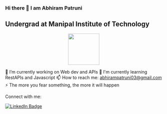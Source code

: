 ###                                                            Hi there 👋 I am Abhiram Patruni
##                                                       Undergrad at Manipal Institute of Technology

<div id="header" align="center">
  <img src="https://media.giphy.com/media/kJV3yFjaVYtlP0CMOR/giphy.gif" width="100"/>
</div>

🔭 I’m currently working on Web dev and APIs
🌱 I'm currently learning RestAPIs and Javascript
📫 How to reach me: abhirampatruni03@gmail.com
⚡ The more you fear something, the more it will happen

Connect with me:
<div id="badges">
  <a href="https://www.linkedin.com/in/abhiram-patruni-a642161b4/">
    <img src="https://img.shields.io/badge/LinkedIn-blue?style=for-the-badge&logo=linkedin&logoColor=white" alt="LinkedIn Badge"/>
  </a>
</div>
<img src="https://komarev.com/ghpvc/?username=abhiram2510&style=flat-square&color=blue" alt=""/>



<!--
**abhiram2510/abhiram2510** is a ✨ _special_ ✨ repository because its `README.md` (this file) appears on your GitHub profile.

Here are some ideas to get you started:

- 🔭 I’m currently working on ...
- 🌱 I’m currently learning ...
- 👯 I’m looking to collaborate on ...
- 🤔 I’m looking for help with ...
- 💬 Ask me about ...
- 📫 How to reach me: ..
- 😄 Pronouns: ...
- ⚡ Fun fact: ...
-->
